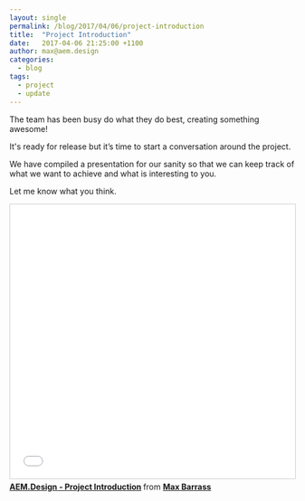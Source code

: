 ```yaml
---
layout: single
permalink: /blog/2017/04/06/project-introduction
title:  "Project Introduction"
date:   2017-04-06 21:25:00 +1100
author: max@aem.design
categories:
  - blog
tags:
  - project
  - update
---
```


The team has been busy do what they do best, creating something awesome!

It's ready for release but it’s time to start a conversation around the project.

We have compiled a presentation for our sanity so that we can keep track of what we want to achieve and what is interesting to you.

Let me know what you think.

<iframe src="//www.slideshare.net/slideshow/embed_code/key/Lda4uW999pJ2dC" width="595" height="485" frameborder="0" marginwidth="0" marginheight="0" scrolling="no" style="border:1px solid #CCC; border-width:1px; margin-bottom:5px; max-width: 100%;" allowfullscreen> </iframe> <div style="margin-bottom:5px"> <strong> <a href="//www.slideshare.net/MaxBarrass/aemdesign-project-introduction" title="AEM.Design - Project Introduction" target="_blank">AEM.Design - Project Introduction</a> </strong> from <strong><a target="_blank" href="//www.slideshare.net/MaxBarrass">Max Barrass</a></strong> </div>
